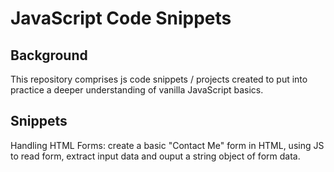 # JavaScript Code Snippets

## Background
This repository comprises js code snippets / projects created to put into practice a deeper understanding of vanilla JavaScript basics.

## Snippets
Handling HTML Forms:
create a basic "Contact Me" form in HTML, using JS to read form, extract input data and ouput a string object of form data.
